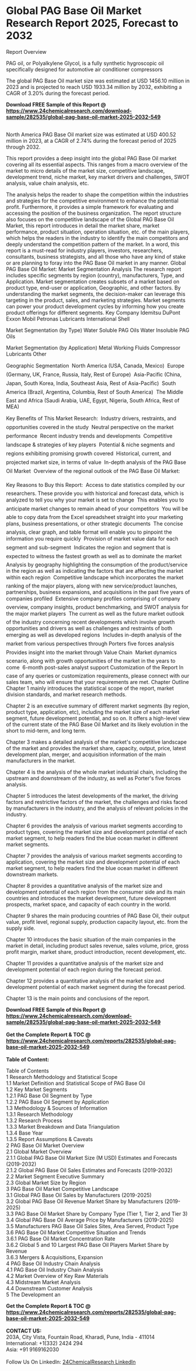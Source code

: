 <h1>Global PAG Base Oil Market Research Report 2025, Forecast to 2032</h1><p>Report Overview</p><p>
PAG oil, or Polyalkylene Glycol, is a fully synthetic hygroscopic oil specifically designed for automotive air conditioner compressors</p><p>
The global PAG Base Oil market size was estimated at USD 1456.10 million in 2023 and is projected to reach USD 1933.34 million by 2032, exhibiting a CAGR of 3.20% during the forecast period.</p><div><b>Download FREE Sample of this Report @ 
            <a href="https://www.24chemicalresearch.com/download-sample/282535/global-pag-base-oil-market-2025-2032-549">
            https://www.24chemicalresearch.com/download-sample/282535/global-pag-base-oil-market-2025-2032-549</a></b></div><br><p>
North America PAG Base Oil market size was estimated at USD 400.52 million in 2023, at a CAGR of 2.74% during the forecast period of 2025 through 2032.</p><p>
This report provides a deep insight into the global PAG Base Oil market covering all its essential aspects. This ranges from a macro overview of the market to micro details of the market size, competitive landscape, development trend, niche market, key market drivers and challenges, SWOT analysis, value chain analysis, etc.</p><p>
The analysis helps the reader to shape the competition within the industries and strategies for the competitive environment to enhance the potential profit. Furthermore, it provides a simple framework for evaluating and accessing the position of the business organization. The report structure also focuses on the competitive landscape of the Global PAG Base Oil Market, this report introduces in detail the market share, market performance, product situation, operation situation, etc. of the main players, which helps the readers in the industry to identify the main competitors and deeply understand the competition pattern of the market.
In a word, this report is a must-read for industry players, investors, researchers, consultants, business strategists, and all those who have any kind of stake or are planning to foray into the PAG Base Oil market in any manner.
Global PAG Base Oil Market: Market Segmentation Analysis
The research report includes specific segments by region (country), manufacturers, Type, and Application. Market segmentation creates subsets of a market based on product type, end-user or application, Geographic, and other factors. By understanding the market segments, the decision-maker can leverage this targeting in the product, sales, and marketing strategies. Market segments can power your product development cycles by informing how you create product offerings for different segments.
Key Company
Idemitsu
DuPont
Exxon Mobil
Petronas Lubricants International
Shell</p><p>
Market Segmentation (by Type)
Water Soluble PAG Oils
Water Insoluble PAG Oils</p><p>
Market Segmentation (by Application)
Metal Working Fluids
Compressor Lubricants
Other</p><p>
Geographic Segmentation
 North America (USA, Canada, Mexico)
 Europe (Germany, UK, France, Russia, Italy, Rest of Europe)
 Asia-Pacific (China, Japan, South Korea, India, Southeast Asia, Rest of Asia-Pacific)
 South America (Brazil, Argentina, Columbia, Rest of South America)
 The Middle East and Africa (Saudi Arabia, UAE, Egypt, Nigeria, South Africa, Rest of MEA)</p><p>
Key Benefits of This Market Research:
 Industry drivers, restraints, and opportunities covered in the study
 Neutral perspective on the market performance
 Recent industry trends and developments
 Competitive landscape &amp; strategies of key players
 Potential &amp; niche segments and regions exhibiting promising growth covered
 Historical, current, and projected market size, in terms of value
 In-depth analysis of the PAG Base Oil Market
 Overview of the regional outlook of the PAG Base Oil Market:</p><p>
Key Reasons to Buy this Report:
 Access to date statistics compiled by our researchers. These provide you with historical and forecast data, which is analyzed to tell you why your market is set to change
 This enables you to anticipate market changes to remain ahead of your competitors
 You will be able to copy data from the Excel spreadsheet straight into your marketing plans, business presentations, or other strategic documents
 The concise analysis, clear graph, and table format will enable you to pinpoint the information you require quickly
 Provision of market value data for each segment and sub-segment
 Indicates the region and segment that is expected to witness the fastest growth as well as to dominate the market
 Analysis by geography highlighting the consumption of the product/service in the region as well as indicating the factors that are affecting the market within each region
 Competitive landscape which incorporates the market ranking of the major players, along with new service/product launches, partnerships, business expansions, and acquisitions in the past five years of companies profiled
 Extensive company profiles comprising of company overview, company insights, product benchmarking, and SWOT analysis for the major market players
 The current as well as the future market outlook of the industry concerning recent developments which involve growth opportunities and drivers as well as challenges and restraints of both emerging as well as developed regions
 Includes in-depth analysis of the market from various perspectives through Porters five forces analysis
 Provides insight into the market through Value Chain
 Market dynamics scenario, along with growth opportunities of the market in the years to come
 6-month post-sales analyst support
Customization of the Report
In case of any queries or customization requirements, please connect with our sales team, who will ensure that your requirements are met.
Chapter Outline
Chapter 1 mainly introduces the statistical scope of the report, market division standards, and market research methods.</p><p>
Chapter 2 is an executive summary of different market segments (by region, product type, application, etc), including the market size of each market segment, future development potential, and so on. It offers a high-level view of the current state of the PAG Base Oil Market and its likely evolution in the short to mid-term, and long term.</p><p>
Chapter 3 makes a detailed analysis of the market's competitive landscape of the market and provides the market share, capacity, output, price, latest development plan, merger, and acquisition information of the main manufacturers in the market.</p><p>
Chapter 4 is the analysis of the whole market industrial chain, including the upstream and downstream of the industry, as well as Porter's five forces analysis.</p><p>
Chapter 5 introduces the latest developments of the market, the driving factors and restrictive factors of the market, the challenges and risks faced by manufacturers in the industry, and the analysis of relevant policies in the industry.</p><p>
Chapter 6 provides the analysis of various market segments according to product types, covering the market size and development potential of each market segment, to help readers find the blue ocean market in different market segments.</p><p>
Chapter 7 provides the analysis of various market segments according to application, covering the market size and development potential of each market segment, to help readers find the blue ocean market in different downstream markets.</p><p>
Chapter 8 provides a quantitative analysis of the market size and development potential of each region from the consumer side and its main countries and introduces the market development, future development prospects, market space, and capacity of each country in the world.</p><p>
Chapter 9 shares the main producing countries of PAG Base Oil, their output value, profit level, regional supply, production capacity layout, etc. from the supply side.</p><p>
Chapter 10 introduces the basic situation of the main companies in the market in detail, including product sales revenue, sales volume, price, gross profit margin, market share, product introduction, recent development, etc.</p><p>
Chapter 11 provides a quantitative analysis of the market size and development potential of each region during the forecast period.</p><p>
Chapter 12 provides a quantitative analysis of the market size and development potential of each market segment during the forecast period.</p><p>
Chapter 13 is the main points and conclusions of the report.</p><p>
</p><div><b>Download FREE Sample of this Report @ 
            <a href="https://www.24chemicalresearch.com/download-sample/282535/global-pag-base-oil-market-2025-2032-549">
            https://www.24chemicalresearch.com/download-sample/282535/global-pag-base-oil-market-2025-2032-549</a></b></div><br><div><b>Get the Complete Report & TOC @ 
            <a href="https://www.24chemicalresearch.com/reports/282535/global-pag-base-oil-market-2025-2032-549">
            https://www.24chemicalresearch.com/reports/282535/global-pag-base-oil-market-2025-2032-549</a></b></div><br>
            <b>Table of Content:</b><p>Table of Contents<br />
1 Research Methodology and Statistical Scope<br />
1.1 Market Definition and Statistical Scope of PAG Base Oil<br />
1.2 Key Market Segments<br />
1.2.1 PAG Base Oil Segment by Type<br />
1.2.2 PAG Base Oil Segment by Application<br />
1.3 Methodology & Sources of Information<br />
1.3.1 Research Methodology<br />
1.3.2 Research Process<br />
1.3.3 Market Breakdown and Data Triangulation<br />
1.3.4 Base Year<br />
1.3.5 Report Assumptions & Caveats<br />
2 PAG Base Oil Market Overview<br />
2.1 Global Market Overview<br />
2.1.1 Global PAG Base Oil Market Size (M USD) Estimates and Forecasts (2019-2032)<br />
2.1.2 Global PAG Base Oil Sales Estimates and Forecasts (2019-2032)<br />
2.2 Market Segment Executive Summary<br />
2.3 Global Market Size by Region<br />
3 PAG Base Oil Market Competitive Landscape<br />
3.1 Global PAG Base Oil Sales by Manufacturers (2019-2025)<br />
3.2 Global PAG Base Oil Revenue Market Share by Manufacturers (2019-2025)<br />
3.3 PAG Base Oil Market Share by Company Type (Tier 1, Tier 2, and Tier 3)<br />
3.4 Global PAG Base Oil Average Price by Manufacturers (2019-2025)<br />
3.5 Manufacturers PAG Base Oil Sales Sites, Area Served, Product Type<br />
3.6 PAG Base Oil Market Competitive Situation and Trends<br />
3.6.1 PAG Base Oil Market Concentration Rate<br />
3.6.2 Global 5 and 10 Largest PAG Base Oil Players Market Share by Revenue<br />
3.6.3 Mergers & Acquisitions, Expansion<br />
4 PAG Base Oil Industry Chain Analysis<br />
4.1 PAG Base Oil Industry Chain Analysis<br />
4.2 Market Overview of Key Raw Materials<br />
4.3 Midstream Market Analysis<br />
4.4 Downstream Customer Analysis<br />
5 The Development an</p><div><b>Get the Complete Report & TOC @ 
            <a href="https://www.24chemicalresearch.com/reports/282535/global-pag-base-oil-market-2025-2032-549">
            https://www.24chemicalresearch.com/reports/282535/global-pag-base-oil-market-2025-2032-549</a></b></div><br><b>CONTACT US:</b><br>
            203A, City Vista, Fountain Road, Kharadi, Pune, India - 411014<br>
            International: +1(332) 2424 294<br>
            Asia: +91 9169162030 <br><br>
            Follow Us On LinkedIn: <a href="https://www.linkedin.com/company/24chemicalresearch/">24ChemicalResearch LinkedIn</a>